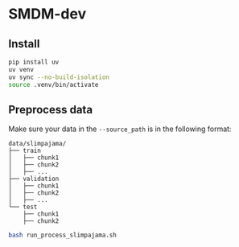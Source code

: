 
# SMDM-dev

## Install

```bash
pip install uv
uv venv
uv sync --no-build-isolation
source .venv/bin/activate
```

## Preprocess data

Make sure your data in the `--source_path` is in the following format:
```
data/slimpajama/
├── train
│   ├── chunk1
│   ├── chunk2
│   ├── ...
├── validation
│   ├── chunk1
│   ├── chunk2
│   ├── ...
└── test
    ├── chunk1
    ├── chunk2
```

```bash
bash run_process_slimpajama.sh
```
